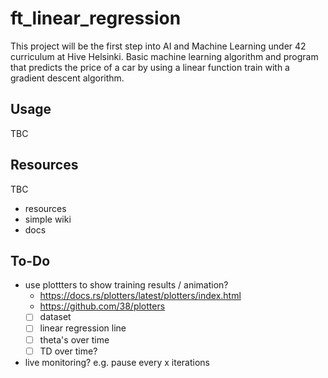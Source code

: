 # ft_linear_regression
This project will be the first step into AI and Machine Learning under 42 curriculum at Hive Helsinki. Basic machine learning algorithm and program that predicts the price of a car by using a linear function train with a gradient descent algorithm.

## Usage
TBC

## Resources
TBC
- resources
- simple wiki
- docs

## To-Do
- use plottters to show training results / animation?
    - https://docs.rs/plotters/latest/plotters/index.html
    - https://github.com/38/plotters
	- [ ] dataset
	- [ ] linear regression line
	- [ ] theta's over time
	- [ ] TD over time?

- live monitoring? e.g. pause every x iterations